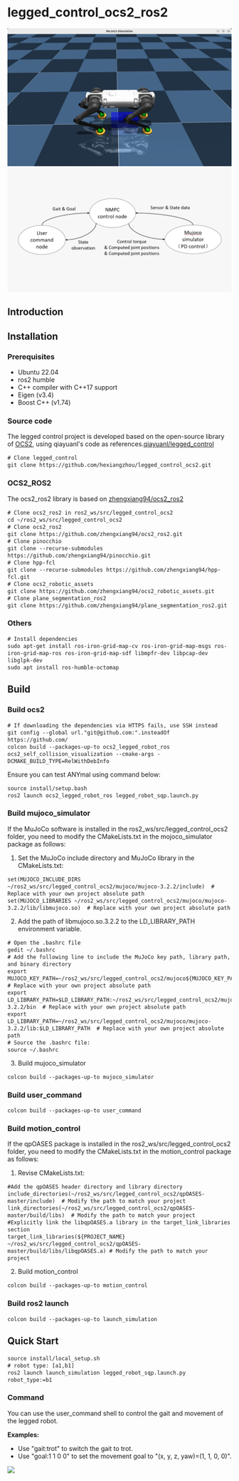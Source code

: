 # legged_control_ocs2_ros2

![image](.image/mujoco_simulation_image.png)
![image](.image/structure.jpg)
## Introduction

## Installation
### Prerequisites
* Ubuntu 22.04
* ros2 humble
* C++ compiler with C++17 support
* Eigen (v3.4)
* Boost C++ (v1.74)

### Source code
The legged control project is developed based on the open-source library of [OCS2](https://github.com/leggedrobotics/ocs2.git), using qiayuanl's code as references.[qiayuanl/legged_control](https://github.com/qiayuanl/legged_control.git)
```
# Clone legged_control
git clone https://github.com/hexiangzhou/legged_control_ocs2.git
```

### OCS2_ROS2
The ocs2_ros2 library is based on [zhengxiang94/ocs2_ros2](https://github.com/zhengxiang94/ocs2_ros2.git)
```
# Clone ocs2_ros2 in ros2_ws/src/legged_control_ocs2
cd ~/ros2_ws/src/legged_control_ocs2
# Clone ocs2_ros2
git clone https://github.com/zhengxiang94/ocs2_ros2.git
# Clone pinocchio
git clone --recurse-submodules https://github.com/zhengxiang94/pinocchio.git
# Clone hpp-fcl
git clone --recurse-submodules https://github.com/zhengxiang94/hpp-fcl.git
# Clone ocs2_robotic_assets
git clone https://github.com/zhengxiang94/ocs2_robotic_assets.git
# Clone plane_segmentation_ros2
git clone https://github.com/zhengxiang94/plane_segmentation_ros2.git
```

### Others
```
# Install dependencies
sudo apt-get install ros-iron-grid-map-cv ros-iron-grid-map-msgs ros-iron-grid-map-ros ros-iron-grid-map-sdf libmpfr-dev libpcap-dev libglpk-dev
sudo apt install ros-humble-octomap
```

## Build
### Build ocs2
```
# If downloading the dependencies via HTTPS fails, use SSH instead
git config --global url."git@github.com:".insteadOf https://github.com/
colcon build --packages-up-to ocs2_legged_robot_ros ocs2_self_collision_visualization --cmake-args -DCMAKE_BUILD_TYPE=RelWithDebInfo
```
Ensure you can test ANYmal using command below:
```
source install/setup.bash
ros2 launch ocs2_legged_robot_ros legged_robot_sqp.launch.py
```
### Build mujoco_simulator

If the MuJoCo software is installed in the ros2_ws/src/legged_control_ocs2 folder, you need to modify the CMakeLists.txt in the mojoco_simulator package as follows:
1. Set the MuJoCo include directory and MuJoCo library in the CMakeLists.txt:
```
set(MUJOCO_INCLUDE_DIRS ~/ros2_ws/src/legged_control_ocs2/mujoco/mujoco-3.2.2/include)  # Replace with your own project absolute path
set(MUJOCO_LIBRARIES ~/ros2_ws/src/legged_control_ocs2/mujoco/mujoco-3.2.2/lib/libmujoco.so)  # Replace with your own project absolute path
```
2. Add the path of libmujoco.so.3.2.2 to the LD_LIBRARY_PATH environment variable.
```
# Open the .bashrc file
gedit ~/.bashrc
# Add the following line to include the MuJoCo key path, library path, and binary directory
export MUJOCO_KEY_PATH=~/ros2_ws/src/legged_control_ocs2/mujoco${MUJOCO_KEY_PATH}  # Replace with your own project absolute path
export LD_LIBRARY_PATH=$LD_LIBRARY_PATH:~/ros2_ws/src/legged_control_ocs2/mujoco/mujoco-3.2.2/bin  # Replace with your own project absolute path
export LD_LIBRARY_PATH=~/ros2_ws/src/legged_control_ocs2/mujoco/mujoco-3.2.2/lib:$LD_LIBRARY_PATH  # Replace with your own project absolute path
# Source the .bashrc file:
source ~/.bashrc
```
3. Build mujoco_simulator
```
colcon build --packages-up-to mujoco_simulator
```
### Build user_command
```
colcon build --packages-up-to user_command
```
### Build motion_control
If the qpOASES package is installed in the ros2_ws/src/legged_control_ocs2 folder, you need to modify the CMakeLists.txt in the motion_control package as follows:
1. Revise CMakeLists.txt:
```
#Add the qpOASES header directory and library directory
include_directories(~/ros2_ws/src/legged_control_ocs2/qpOASES-master/include)  # Modify the path to match your project
link_directories(~/ros2_ws/src/legged_control_ocs2/qpOASES-master/build/libs)  # Modify the path to match your project
#Explicitly link the libqpOASES.a library in the target_link_libraries section
target_link_libraries(${PROJECT_NAME} ~/ros2_ws/src/legged_control_ocs2/qpOASES-master/build/libs/libqpOASES.a) # Modify the path to match your project
```
2. Build motion_control
```
colcon build --packages-up-to motion_control
```
### Build ros2 launch
```
colcon build --packages-up-to launch_simulation
```

## Quick Start
```
source install/local_setup.sh
# robot type: [a1,b1]
ros2 launch launch_simulation legged_robot_sqp.launch.py robot_type:=b1
```
### Command
You can use the user_command shell to control the gait and movement of the legged robot.

**Examples:**
* Use "gait:trot" to switch the gait to trot.
* Use "goal:1 1 0 0" to set the movement goal to "(x, y, z, yaw)=(1, 1, 0, 0)".


![](.image/simulation_video_gif.gif)

